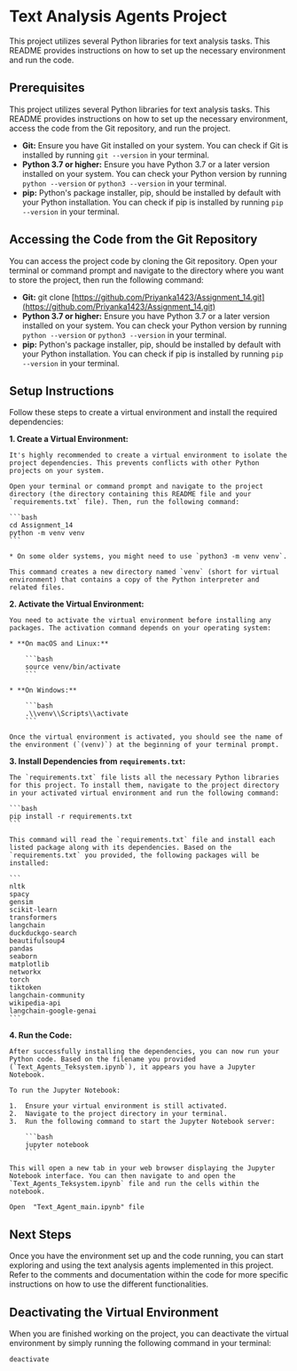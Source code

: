 # Text Analysis Agents Project

This project utilizes several Python libraries for text analysis tasks. This README provides instructions on how to set up the necessary environment and run the code.

## Prerequisites
This project utilizes several Python libraries for text analysis tasks. This README provides instructions on how to set up the necessary environment, access the code from the Git repository, and run the project.

* **Git:** Ensure you have Git installed on your system. You can check if Git is installed by running `git --version` in your terminal. 
* **Python 3.7 or higher:** Ensure you have Python 3.7 or a later version installed on your system. You can check your Python version by running `python --version` or `python3 --version` in your terminal.
* **pip:** Python's package installer, pip, should be installed by default with your Python installation. You can check if pip is installed by running `pip --version` in your terminal.

## Accessing the Code from the Git Repository

You can access the project code by cloning the Git repository. Open your terminal or command prompt and navigate to the directory where you want to store the project, then run the following command:


* **Git:** git clone [https://github.com/Priyanka1423/Assignment_14.git](https://github.com/Priyanka1423/Assignment_14.git)
* **Python 3.7 or higher:** Ensure you have Python 3.7 or a later version installed on your system. You can check your Python version by running `python --version` or `python3 --version` in your terminal.
* **pip:** Python's package installer, pip, should be installed by default with your Python installation. You can check if pip is installed by running `pip --version` in your terminal.

## Setup Instructions

Follow these steps to create a virtual environment and install the required dependencies:

**1.  Create a Virtual Environment:**

    It's highly recommended to create a virtual environment to isolate the project dependencies. This prevents conflicts with other Python projects on your system.

    Open your terminal or command prompt and navigate to the project directory (the directory containing this README file and your `requirements.txt` file). Then, run the following command:
    
    ```bash
    cd Assignment_14
    python -m venv venv
    ```

    * On some older systems, you might need to use `python3 -m venv venv`.

    This command creates a new directory named `venv` (short for virtual environment) that contains a copy of the Python interpreter and related files.

**2.  Activate the Virtual Environment:**

    You need to activate the virtual environment before installing any packages. The activation command depends on your operating system:

    * **On macOS and Linux:**

        ```bash
        source venv/bin/activate
        ```

    * **On Windows:**

        ```bash
        .\\venv\\Scripts\\activate
        ```

    Once the virtual environment is activated, you should see the name of the environment (`(venv)`) at the beginning of your terminal prompt.

**3.  Install Dependencies from `requirements.txt`:**

    The `requirements.txt` file lists all the necessary Python libraries for this project. To install them, navigate to the project directory in your activated virtual environment and run the following command:

    ```bash
    pip install -r requirements.txt
    ```

    This command will read the `requirements.txt` file and install each listed package along with its dependencies. Based on the `requirements.txt` you provided, the following packages will be installed:

    ```
    nltk
    spacy
    gensim
    scikit-learn
    transformers
    langchain
    duckduckgo-search
    beautifulsoup4
    pandas
    seaborn
    matplotlib
    networkx
    torch
    tiktoken
    langchain-community
    wikipedia-api
    langchain-google-genai
    ```

**4.  Run the Code:**

    After successfully installing the dependencies, you can now run your Python code. Based on the filename you provided (`Text_Agents_Teksystem.ipynb`), it appears you have a Jupyter Notebook.

    To run the Jupyter Notebook:

    1.  Ensure your virtual environment is still activated.
    2.  Navigate to the project directory in your terminal.
    3.  Run the following command to start the Jupyter Notebook server:

        ```bash
        jupyter notebook
        ```

    This will open a new tab in your web browser displaying the Jupyter Notebook interface. You can then navigate to and open the `Text_Agents_Teksystem.ipynb` file and run the cells within the notebook.

    Open  "Text_Agent_main.ipynb" file
## Next Steps

Once you have the environment set up and the code running, you can start exploring and using the text analysis agents implemented in this project. Refer to the comments and documentation within the code for more specific instructions on how to use the different functionalities.

## Deactivating the Virtual Environment

When you are finished working on the project, you can deactivate the virtual environment by simply running the following command in your terminal:

```bash
deactivate
